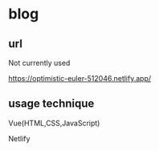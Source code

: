 # blog

## url

Not currently used

https://optimistic-euler-512046.netlify.app/

## usage technique

Vue(HTML,CSS,JavaScript)

Netlify
